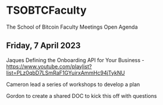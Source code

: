 # TSOBTCFaculty

The School of Bitcoin Faculty Meetings Open Agenda

Friday, 7 April 2023
------------------------------------------------------------------------------------------------------------------------------------------------------------------------

Jaques Defining the Onboarding API for Your Business - https://www.youtube.com/playlist?list=PLz0qbD7LSmRaF1GYuirxAmmHc94jTykNU

Cameron lead a series of workshops to develop a plan 

Gordon to create a shared DOC to kick this off with questions 
